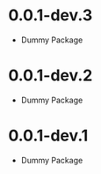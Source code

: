# 0.0.1-dev.3

  * Dummy Package

# 0.0.1-dev.2

  * Dummy Package

# 0.0.1-dev.1

  * Dummy Package
